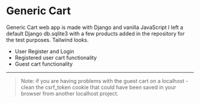 # Generic Cart
Generic Cart web app is made with Django and vanilla JavaScript I left a default Django db.sqlite3 with a few products added in the repository for the test purposes. Tailwind looks.

- User Register and Login
- Registered user cart functionality
- Guest cart functionality  

---

> Note: if you are having problems with the guest cart on a localhost - clean the csrf_token cookie that could have been saved in your browser from another localhost project.